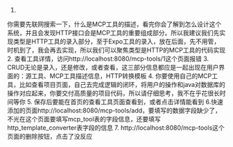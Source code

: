 1.
你需要先联网搜索一下，什么是MCP工具的描述，看完你会了解到怎么设计这个系统，并且会发现HTTP接口会是MCP工具的重要组成部分。所以我建议我们先实现类型是HTTP工具的录入部分，至于Expo工具的录入，放在后面，先不用管，时机到了，我会再去实现，所以我们可以聚焦类型是HTTP的MCP工具的代码实现
2. 查看工具详情，访问http://localhost:8080/mcp-tools/1这个页面报错
3. CRUD无论是录入，还是修改，或者查看，这三部分信息都应是一起出现在用户界面的：源工具、MCP工具描述信息，HTTP转换模板
4. 你要使用自己的MCP工具，比如查看项目页面，自己去完成逻辑的闭环，将用户的操作和java对数据库的操作对应起来，你要交付高质量的项目代码，所以请仔细思考，我不在乎花很长时间等你
5. 保存后要能在首页的查看工具页面查看到，或者点击详情能看到
   6.快速添加的页面http://localhost:8080/mcp-tools/add，要填写的数据字段缺少了，不光在这个页面要填写mcp_tool表的字段信息，还要填写http_template_converter表字段的信息
7. http://localhost:8080/mcp-tools这个页面的删除按钮，点击了没反应